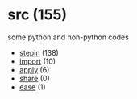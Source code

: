 # src (155)
some python and non-python codes

+ [stepin](stepin/README.md) (138)
+ [import](import/README.md) (10)
+ [apply](apply/README.md) (6)
+ [share](share/README.md) (0)
+ [ease](ease/README.md) (1)
